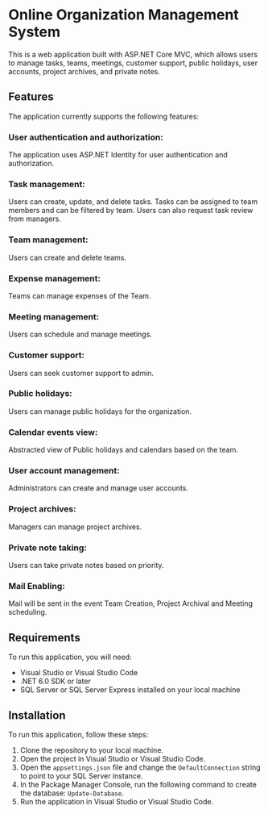 # Online Organization Management System

This is a web application built with ASP.NET Core MVC, which allows users to manage tasks, teams, meetings, customer support, public holidays, user accounts, project archives, and private notes.

## Features
The application currently supports the following features:

### User authentication and authorization: 
The application uses ASP.NET Identity for user authentication and authorization.

### Task management: 
Users can create, update, and delete tasks. Tasks can be assigned to team members and can be filtered by team. Users can also request task review from managers.

### Team management: 
Users can create and delete teams.

### Expense management: 
Teams can manage expenses of the Team.

### Meeting management: 
Users can schedule and manage meetings.

### Customer support: 
Users can seek customer support to admin.

### Public holidays: 
Users can manage public holidays for the organization.

### Calendar events view: 
Abstracted view of Public holidays and calendars based on the team.

### User account management: 
Administrators can create and manage user accounts.

### Project archives: 
Managers can manage project archives.

### Private note taking: 
Users can take private notes based on priority.

### Mail Enabling:
Mail will be sent in the event Team Creation, Project Archival and Meeting scheduling.

## Requirements
To run this application, you will need:

- Visual Studio or Visual Studio Code
- .NET 6.0 SDK or later
- SQL Server or SQL Server Express installed on your local machine

## Installation
To run this application, follow these steps:

1. Clone the repository to your local machine.
2. Open the project in Visual Studio or Visual Studio Code.
3. Open the `appsettings.json` file and change the `DefaultConnection` string to point to your SQL Server instance.
4. In the Package Manager Console, run the following command to create the database: `Update-Database`.
5. Run the application in Visual Studio or Visual Studio Code.
